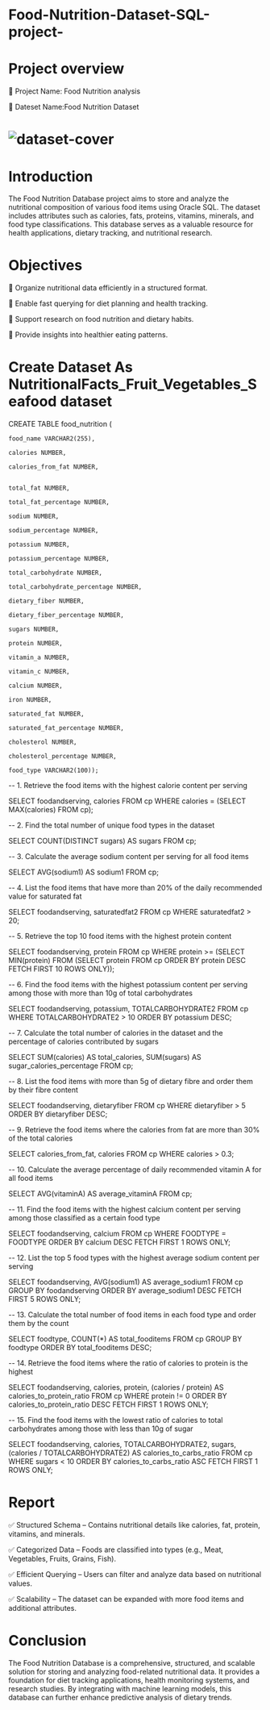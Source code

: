 # Food-Nutrition-Dataset-SQL-project-
# Project overview

📌 Project Name: Food Nutrition analysis

📌 Dateset Name:Food Nutrition Dataset 
# ![dataset-cover](https://github.com/user-attachments/assets/e5a24863-7dfc-46c1-8234-60d88193a4fa)



# Introduction
The Food Nutrition Database project aims to store and analyze the nutritional composition of various food items using Oracle SQL. The dataset includes attributes such as calories, fats, proteins, vitamins, minerals, and food type classifications. This database serves as a valuable resource for health applications, dietary tracking, and nutritional research.

#  Objectives

🔹 Organize nutritional data efficiently in a structured format.

🔹 Enable fast querying for diet planning and health tracking.

🔹 Support research on food nutrition and dietary habits.

🔹 Provide insights into healthier eating patterns.

# Create Dataset As NutritionalFacts_Fruit_Vegetables_Seafood dataset

CREATE TABLE food_nutrition (
   
    food_name VARCHAR2(255),
    
    calories NUMBER,
    
    calories_from_fat NUMBER,
    
    
    total_fat NUMBER,
    
    total_fat_percentage NUMBER,
    
    sodium NUMBER,
    
    sodium_percentage NUMBER,
    
    potassium NUMBER,
    
    potassium_percentage NUMBER,
    
    total_carbohydrate NUMBER,
    
    total_carbohydrate_percentage NUMBER,
    
    dietary_fiber NUMBER,
    
    dietary_fiber_percentage NUMBER,
    
    sugars NUMBER,
    
    protein NUMBER,
    
    vitamin_a NUMBER,
    
    vitamin_c NUMBER,
    
    calcium NUMBER,
    
    iron NUMBER,
    
    saturated_fat NUMBER,
    
    saturated_fat_percentage NUMBER,
    
    cholesterol NUMBER,
    
    cholesterol_percentage NUMBER,
    
    food_type VARCHAR2(100));

-- 1. Retrieve the food items with the highest calorie content per serving

SELECT foodandserving, calories FROM cp
WHERE calories = (SELECT MAX(calories) FROM cp);

-- 2. Find the total number of unique food types in the dataset

SELECT COUNT(DISTINCT sugars) AS sugars FROM cp;

-- 3. Calculate the average sodium content per serving for all food items

SELECT AVG(sodium1) AS sodium1 FROM cp;

-- 4. List the food items that have more than 20% of the daily recommended value for saturated fat

SELECT foodandserving, saturatedfat2 FROM cp
WHERE saturatedfat2 > 20;

-- 5. Retrieve the top 10 food items with the highest protein content

SELECT foodandserving, protein FROM cp
WHERE protein >= (SELECT MIN(protein) FROM (SELECT protein FROM cp ORDER BY protein DESC FETCH FIRST 10 ROWS ONLY));

-- 6. Find the food items with the highest potassium content per serving among those with more than 10g of total carbohydrates

SELECT foodandserving, potassium, TOTALCARBOHYDRATE2 FROM cp
WHERE TOTALCARBOHYDRATE2 > 10
ORDER BY potassium DESC;

-- 7. Calculate the total number of calories in the dataset and the percentage of calories contributed by sugars

SELECT SUM(calories) AS total_calories, SUM(sugars) AS sugar_calories_percentage FROM cp;

-- 8. List the food items with more than 5g of dietary fibre and order them by their fibre content

SELECT foodandserving, dietaryfiber FROM cp
WHERE dietaryfiber > 5 ORDER BY dietaryfiber DESC;

-- 9. Retrieve the food items where the calories from fat are more than 30% of the total calories

SELECT calories_from_fat, calories FROM cp
WHERE calories > 0.3;

-- 10. Calculate the average percentage of daily recommended vitamin A for all food items

SELECT AVG(vitaminA) AS average_vitaminA FROM cp;

-- 11. Find the food items with the highest calcium content per serving among those classified as a certain food type

SELECT foodandserving, calcium FROM cp
WHERE FOODTYPE = FOODTYPE
ORDER BY calcium DESC FETCH FIRST 1 ROWS ONLY;

-- 12. List the top 5 food types with the highest average sodium content per serving

SELECT foodandserving, AVG(sodium1) AS average_sodium1 FROM cp
GROUP BY foodandserving
ORDER BY average_sodium1 DESC FETCH FIRST 5 ROWS ONLY;

-- 13. Calculate the total number of food items in each food type and order them by the count

SELECT foodtype, COUNT(*) AS total_fooditems FROM cp
GROUP BY foodtype
ORDER BY total_fooditems DESC;

-- 14. Retrieve the food items where the ratio of calories to protein is the highest

SELECT foodandserving, calories, protein, (calories / protein) AS calories_to_protein_ratio
FROM cp
WHERE protein != 0
ORDER BY calories_to_protein_ratio DESC FETCH FIRST 1 ROWS ONLY;

-- 15. Find the food items with the lowest ratio of calories to total carbohydrates among those with less than 10g of sugar

SELECT foodandserving, calories, TOTALCARBOHYDRATE2, sugars, (calories / TOTALCARBOHYDRATE2) AS calories_to_carbs_ratio
FROM cp
WHERE sugars < 10
ORDER BY calories_to_carbs_ratio ASC FETCH FIRST 1 ROWS ONLY;


# Report

✅ Structured Schema – Contains nutritional details like calories, fat, protein, vitamins, and minerals.

✅ Categorized Data – Foods are classified into types (e.g., Meat, Vegetables, Fruits, Grains, Fish).

✅ Efficient Querying – Users can filter and analyze data based on nutritional values.

✅ Scalability – The dataset can be expanded with more food items and additional attributes.

# Conclusion

The Food Nutrition Database is a comprehensive, structured, and scalable solution for storing and analyzing food-related nutritional data. It provides a foundation for diet tracking applications, health monitoring systems, and research studies. By integrating with machine learning models, this database can further enhance predictive analysis of dietary trends.
